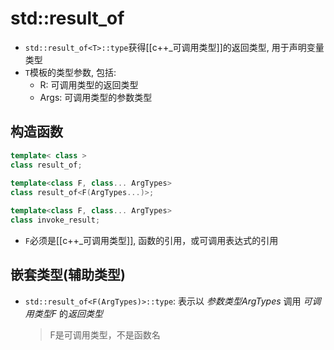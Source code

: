 # std::result_of

- `std::result_of<T>::type`获得[[c++_可调用类型]]的返回类型, 用于声明变量类型
- `T`模板的类型参数, 包括:
  - R: 可调用类型的返回类型
  - Args: 可调用类型的参数类型
  
## 构造函数

```c++
template< class >  
class result_of;
  
template<class F, class... ArgTypes>  
class result_of<F(ArgTypes...)>;

template<class F, class... ArgTypes>  
class invoke_result;
```

- `F`必须是[[c++_可调用类型]], 函数的引用，或可调用表达式的引用

## 嵌套类型(辅助类型) 

- `std::result_of<F(ArgTypes)>::type`:  表示以 *参数类型ArgTypes* 调用 *可调用类型F* 的*返回类型*
  > F是可调用类型，不是函数名
